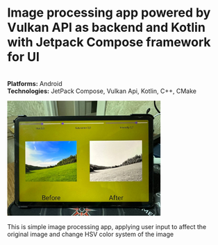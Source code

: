 <!DOCTYPE html>
<html>
<body>

<h1>Image processing app powered by Vulkan API as backend and Kotlin with Jetpack Compose framework for UI</h1>
</br> <b>Platforms:</b> Android
</br> <b>Technologies:</b> JetPack Compose, Vulkan Api, Kotlin, C++, CMake
<p><img src="demo.jpg" width="70%" height="70%"></p>
<p>This is simple image processing app, applying user input to affect the original image and change HSV color system of the image
</p>
</body>
</html>